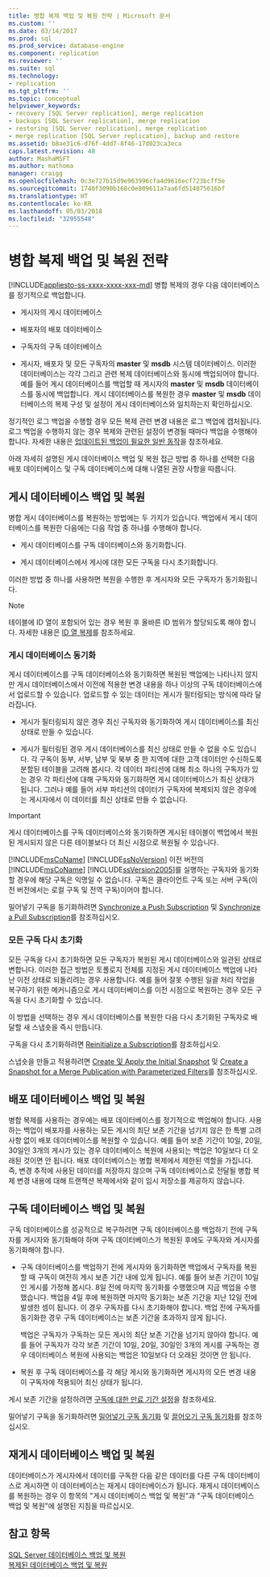 ```yaml
---
title: 병합 복제 백업 및 복원 전략 | Microsoft 문서
ms.custom: ''
ms.date: 03/14/2017
ms.prod: sql
ms.prod_service: database-engine
ms.component: replication
ms.reviewer: ''
ms.suite: sql
ms.technology:
- replication
ms.tgt_pltfrm: ''
ms.topic: conceptual
helpviewer_keywords:
- recovery [SQL Server replication], merge replication
- backups [SQL Server replication], merge replication
- restoring [SQL Server replication], merge replication
- merge replication [SQL Server replication], backup and restore
ms.assetid: b8ae31c6-d76f-4dd7-8f46-17d023ca3eca
caps.latest.revision: 48
author: MashaMSFT
ms.author: mathoma
manager: craigg
ms.openlocfilehash: 0c3e727b15d9e963996cfa4d9616ecf723bcff5e
ms.sourcegitcommit: 1740f3090b168c0e809611a7aa6fd514075616bf
ms.translationtype: HT
ms.contentlocale: ko-KR
ms.lasthandoff: 05/03/2018
ms.locfileid: "32955548"
---
```

# <a name="strategies-for-backing-up-and-restoring-merge-replication"></a>병합 복제 백업 및 복원 전략
[!INCLUDE[appliesto-ss-xxxx-xxxx-xxx-md](../../../includes/appliesto-ss-xxxx-xxxx-xxx-md.md)]
  병합 복제의 경우 다음 데이터베이스를 정기적으로 백업합니다.  
  
-   게시자의 게시 데이터베이스  
  
-   배포자의 배포 데이터베이스  
  
-   구독자의 구독 데이터베이스  
  
-   게시자, 배포자 및 모든 구독자의 **master** 및 **msdb** 시스템 데이터베이스. 이러한 데이터베이스는 각각 그리고 관련 복제 데이터베이스와 동시에 백업되어야 합니다. 예를 들어 게시 데이터베이스를 백업할 때 게시자의 **master** 및 **msdb** 데이터베이스를 동시에 백업합니다. 게시 데이터베이스를 복원한 경우 **master** 및 **msdb** 데이터베이스의 복제 구성 및 설정이 게시 데이터베이스와 일치하는지 확인하십시오.  
  
 정기적인 로그 백업을 수행할 경우 모든 복제 관련 변경 내용은 로그 백업에 캡처됩니다. 로그 백업을 수행하지 않는 경우 복제와 관련된 설정이 변경될 때마다 백업을 수행해야 합니다. 자세한 내용은 [업데이트된 백업이 필요한 일반 동작](../../../relational-databases/replication/administration/common-actions-requiring-an-updated-backup.md)을 참조하세요.  
  
 아래 자세히 설명된 게시 데이터베이스 백업 및 복원 접근 방법 중 하나를 선택한 다음 배포 데이터베이스 및 구독 데이터베이스에 대해 나열된 권장 사항을 따릅니다.  
  
## <a name="backing-up-and-restoring-the-publication-database"></a>게시 데이터베이스 백업 및 복원  
 병합 게시 데이터베이스를 복원하는 방법에는 두 가지가 있습니다. 백업에서 게시 데이터베이스를 복원한 다음에는 다음 작업 중 하나를 수행해야 합니다.  
  
-   게시 데이터베이스를 구독 데이터베이스와 동기화합니다.  
  
-   게시 데이터베이스에서 게시에 대한 모든 구독을 다시 초기화합니다.  
  
 이러한 방법 중 하나를 사용하면 복원을 수행한 후 게시자와 모든 구독자가 동기화됩니다.  
  
> [!NOTE]  
>  테이블에 ID 열이 포함되어 있는 경우 복원 후 올바른 ID 범위가 할당되도록 해야 합니다. 자세한 내용은 [ID 열 복제](../../../relational-databases/replication/publish/replicate-identity-columns.md)를 참조하세요.  
  
### <a name="synchronizing-the-publication-database"></a>게시 데이터베이스 동기화  
 게시 데이터베이스를 구독 데이터베이스와 동기화하면 복원된 백업에는 나타나지 않지만 게시 데이터베이스에서 이전에 적용한 변경 내용을 하나 이상의 구독 데이터베이스에서 업로드할 수 있습니다. 업로드할 수 있는 데이터는 게시가 필터링되는 방식에 따라 달라집니다.  
  
-   게시가 필터링되지 않은 경우 최신 구독자와 동기화하여 게시 데이터베이스를 최신 상태로 만들 수 있습니다.  
  
-   게시가 필터링된 경우 게시 데이터베이스를 최신 상태로 만들 수 없을 수도 있습니다. 각 구독이 동부, 서부, 남부 및 북부 중 한 지역에 대한 고객 데이터만 수신하도록 분할된 테이블을 고려해 봅시다. 각 데이터 파티션에 대해 최소 하나의 구독자가 있는 경우 각 파티션에 대해 구독자와 동기화하면 게시 데이터베이스가 최신 상태가 됩니다. 그러나 예를 들어 서부 파티션의 데이터가 구독자에 복제되지 않은 경우에는 게시자에서 이 데이터를 최신 상태로 만들 수 없습니다.  
  
> [!IMPORTANT]  
>  게시 데이터베이스를 구독 데이터베이스와 동기화하면 게시된 테이블이 백업에서 복원된 게시되지 않은 다른 테이블보다 더 최신 시점으로 복원될 수 있습니다.  
  
 [!INCLUDE[msCoName](../../../includes/msconame-md.md)] [!INCLUDE[ssNoVersion](../../../includes/ssnoversion-md.md)] 이전 버전의 [!INCLUDE[msCoName](../../../includes/msconame-md.md)] [!INCLUDE[ssVersion2005](../../../includes/ssversion2005-md.md)]를 실행하는 구독자와 동기화할 경우에 해당 구독은 익명일 수 없습니다. 구독은 클라이언트 구독 또는 서버 구독(이전 버전에서는 로컬 구독 및 전역 구독)이어야 합니다.  
  
 밀어넣기 구독을 동기화하려면 [Synchronize a Push Subscription](../../../relational-databases/replication/synchronize-a-push-subscription.md) 및 [Synchronize a Pull Subscription](../../../relational-databases/replication/synchronize-a-pull-subscription.md)를 참조하십시오.  
  
### <a name="reinitializing-all-subscriptions"></a>모든 구독 다시 초기화  
 모든 구독을 다시 초기화하면 모든 구독자가 복원된 게시 데이터베이스와 일관된 상태로 변합니다. 이러한 접근 방법은 토폴로지 전체를 지정된 게시 데이터베이스 백업에 나타난 이전 상태로 되돌리려는 경우 사용합니다. 예를 들어 잘못 수행된 일괄 처리 작업을 복구하기 위한 메커니즘으로 게시 데이터베이스를 이전 시점으로 복원하는 경우 모든 구독을 다시 초기화할 수 있습니다.  
  
 이 방법을 선택하는 경우 게시 데이터베이스를 복원한 다음 다시 초기화된 구독자로 배달할 새 스냅숏을 즉시 만듭니다.  
  
 구독을 다시 초기화하려면 [Reinitialize a Subscription](../../../relational-databases/replication/reinitialize-a-subscription.md)를 참조하십시오.  
  
 스냅숏을 만들고 적용하려면 [Create 및 Apply the Initial Snapshot](../../../relational-databases/replication/create-and-apply-the-initial-snapshot.md) 및 [Create a Snapshot for a Merge Publication with Parameterized Filters](../../../relational-databases/replication/create-a-snapshot-for-a-merge-publication-with-parameterized-filters.md)를 참조하십시오.  
  
## <a name="backing-up-and-restoring-the-distribution-database"></a>배포 데이터베이스 백업 및 복원  
 병합 복제를 사용하는 경우에는 배포 데이터베이스를 정기적으로 백업해야 합니다. 사용하는 백업이 배포자를 사용하는 모든 게시의 최단 보존 기간을 넘기지 않은 한 특별 고려 사항 없이 배포 데이터베이스를 복원할 수 있습니다. 예를 들어 보존 기간이 10일, 20일, 30일인 3개의 게시가 있는 경우 데이터베이스 복원에 사용되는 백업은 10일보다 더 오래된 것이면 안 됩니다. 배포 데이터베이스는 병합 복제에서 제한된 역할을 가집니다. 즉, 변경 추적에 사용된 데이터를 저장하지 않으며 구독 데이터베이스로 전달될 병합 복제 변경 내용에 대해 트랜잭션 복제에서와 같이 임시 저장소를 제공하지 않습니다.  
  
## <a name="backing-up-and-restoring-a-subscription-database"></a>구독 데이터베이스 백업 및 복원  
 구독 데이터베이스를 성공적으로 복구하려면 구독 데이터베이스를 백업하기 전에 구독자를 게시자와 동기화해야 하며 구독 데이터베이스가 복원된 후에도 구독자와 게시자를 동기화해야 합니다.  
  
-   구독 데이터베이스를 백업하기 전에 게시자와 동기화하면 백업에서 구독자를 복원할 때 구독이 여전히 게시 보존 기간 내에 있게 됩니다. 예를 들어 보존 기간이 10일인 게시를 가정해 봅시다. 8일 전에 마지막 동기화를 수행했으며 지금 백업을 수행했습니다. 백업을 4일 후에 복원하면 마지막 동기화는 보존 기간을 지난 12일 전에 발생한 셈이 됩니다. 이 경우 구독자를 다시 초기화해야 합니다. 백업 전에 구독자를 동기화한 경우 구독 데이터베이스는 보존 기간을 초과하지 않게 됩니다.  
  
     백업은 구독자가 구독하는 모든 게시의 최단 보존 기간을 넘기지 않아야 합니다. 예를 들어 구독자가 각각 보존 기간이 10일, 20일, 30일인 3개의 게시를 구독하는 경우 데이터베이스 복원에 사용되는 백업은 10일보다 더 오래된 것이면 안 됩니다.  
  
-   복원 후 구독 데이터베이스를 각 해당 게시와 동기화하면 게시자의 모든 변경 내용이 구독자에 적용되어 최신 상태가 됩니다.  
  
 게시 보존 기간을 설정하려면 [구독에 대한 만료 기간 설정](../../../relational-databases/replication/publish/set-the-expiration-period-for-subscriptions.md)을 참조하세요.  
  
 밀어넣기 구독을 동기화하려면 [밀어넣기 구독 동기화](../../../relational-databases/replication/synchronize-a-push-subscription.md) 및 [끌어오기 구독 동기화](../../../relational-databases/replication/synchronize-a-pull-subscription.md)를 참조하십시오.  
  
## <a name="backing-up-and-restoring-a-republishing-database"></a>재게시 데이터베이스 백업 및 복원  
 데이터베이스가 게시자에서 데이터를 구독한 다음 같은 데이터를 다른 구독 데이터베이스로 게시하면 이 데이터베이스는 재게시 데이터베이스가 됩니다. 재게시 데이터베이스를 복원하는 경우 이 항목의 "게시 데이터베이스 백업 및 복원"과 "구독 데이터베이스 백업 및 복원"에 설명된 지침을 따르십시오.  
  
## <a name="see-also"></a>참고 항목  
 [SQL Server 데이터베이스 백업 및 복원](../../../relational-databases/backup-restore/back-up-and-restore-of-sql-server-databases.md)   
 [복제된 데이터베이스 백업 및 복원](../../../relational-databases/replication/administration/back-up-and-restore-replicated-databases.md)  
  
  
